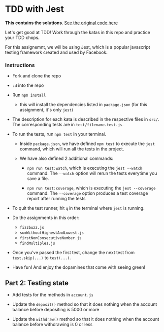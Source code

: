# TDD with Jest

**This contains the solutions**. [See the original code here][master]

Let's get good at TDD! Work through the katas in this repo and practice your
TDD chops. 

For this assignemnt, we will be using Jest, which is a popular javascript
testing framework created and used by Facebook. 

### Instructions

- Fork and clone the repo

- `cd` into the repo

- Run `npm install`

    - this will install the dependencies listed in `package.json` (for this
      assignment, it's only `jest`)

- The description for each kata is described in the respective files in `src/`.
  The corresponding tests are in `test/filename.test.js`.

- To run the tests, run `npm test` in your terminal.

    - Inside `package.json`, we have defined `npm test` to execute the `jest`
      command, which will run all the tests in the project.

    - We have also defined 2 additional commands:

        - `npm run test:watch`, which is executing the `jest --watch` command.
          The `--watch` option will rerun the tests everytime you save a file.

        - `npm run test:coverage`, which is executing the `jest --coverage`
          command. The `--coverage` option produces a test coverage report
          after running the tests

- To quit the test runner, hit `q` in the terminal where `jest` is running.

- Do the assignments in this order:
    - `fizzbuzz.js`
    - `sumWithoutHighestAndLowest.js`
    - `firstNonConsecutiveNumber.js`
    - `findMultiples.js`

- Once you've passed the first test, change the next test from `test.skip(...)`
  to `test(...)`.

- Have fun! And enjoy the dopamines that come with seeing green!

## Part 2: Testing state

- Add tests for the methods in `account.js`

- Update the `deposit()` method so that it does nothing when the account
	balance before depositing is 5000 or more

- Update the `withdraw()` method so that it does nothing when the account
	balance before withdrawing is 0 or less

[master]: https://github.com/thoughtworks-jumpstart/tdd-with-jest